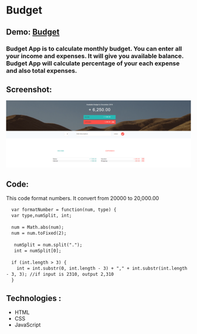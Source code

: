 # Budget

## Demo: [Budget](https://anish732.github.io/Budget/)

### Budget App is to calculate monthly budget. You can enter all your income and expenses. It will give you available balance. Budget App will calculate percentage of your each expense and also total expenses.

## Screenshot:

![](budget.png)

## Code:

This code format numbers. It convert from 20000 to 20,000.00

```
  var formatNumber = function(num, type) {
  var type,numSplit, int;

  num = Math.abs(num);
  num = num.toFixed(2);

   numSplit = num.split(".");
   int = numSplit[0];

  if (int.length > 3) {
    int = int.substr(0, int.length - 3) + "," + int.substr(int.length - 3, 3); //if input is 2310, output 2,310
  }

```

## Technologies :

<ul>

<li> HTML
<li> CSS
<li> JavaScript

</ul>

